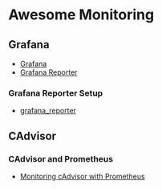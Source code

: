 # Awesome Monitoring

## Grafana

* [Grafana](https://github.com/grafana/grafana)
* [Grafana Reporter](https://github.com/IzakMarais/reporter)

### Grafana Reporter Setup

* [grafana_reporter](./monitoring/grafana/grafana_reporter/README.md)

## CAdvisor

### CAdvisor and Prometheus

* [Monitoring cAdvisor with Prometheus](https://github.com/google/cadvisor/blob/master/docs/storage/prometheus.md)

